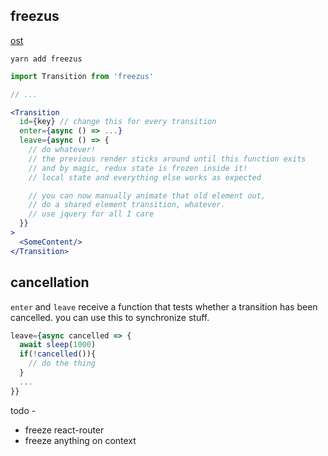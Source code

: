 freezus
---

[ost](https://soundcloud.com/sahandii/cold-as-ice-remake)

`yarn add freezus`


```jsx
import Transition from 'freezus'

// ...

<Transition
  id={key} // change this for every transition
  enter={async () => ...}
  leave={async () => {
    // do whatever!
    // the previous render sticks around until this function exits
    // and by magic, redux state is frozen inside it!
    // local state and everything else works as expected

    // you can now manually animate that old element out,
    // do a shared element transition, whatever.
    // use jquery for all I care
  }}
>
  <SomeContent/>
</Transition>
```

## cancellation

`enter` and `leave` receive a function that tests whether
a transition has been cancelled. you can use this to synchronize stuff.

```jsx
leave={async cancelled => {
  await sleep(1000)
  if(!cancelled()){
    // do the thing
  }
  ...
}}
```

todo -

* freeze react-router
* freeze anything on context
